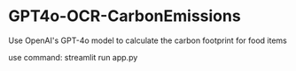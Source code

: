 # GPT4o-OCR-CarbonEmissions

Use OpenAI's GPT-4o model to calculate the carbon footprint for food items 

use command: streamlit run app.py
